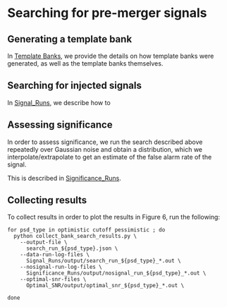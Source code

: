 # Searching for pre-merger signals

## Generating a template bank
In [Template Banks](Template_Banks/README.md), we provide the details on how template banks were generated, as well as the template banks themselves.

## Searching for injected signals
In [Signal_Runs](Signal_Runs/README.md), we describe how to 

## Assessing significance
In order to assess significance, we run the search described above repeatedly over Gaussian noise and obtain a distribution, which we interpolate/extrapolate to get an estimate of the false alarm rate of the signal.

This is described in [Significance_Runs](Significance_Runs/README.md).

## Collecting results

To collect results in order to plot the results in Figure 6, run the following:

```
for psd_type in optimistic cutoff pessimistic ; do
  python collect_bank_search_results.py \
    --output-file \
      search_run_${psd_type}.json \
    --data-run-log-files \
      Signal_Runs/output/search_run_${psd_type}_*.out \
    --nosignal-run-log-files \
      Significance_Runs/output/nosignal_run_${psd_type}_*.out \
    --optimal-snr-files \
      Optimal_SNR/output/optimal_snr_${psd_type}_*.out \

done

```